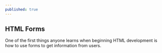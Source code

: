 ```yaml
---
published: true
---
```

## HTML Forms

One of the first things anyone learns when beginning HTML development is how to use forms to get information from users.

